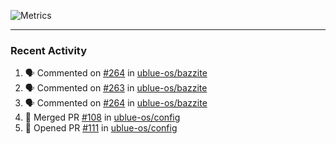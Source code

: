 ![Metrics](https://metrics.lecoq.io/KyleGospo?template=classic&base=header%2C%20activity%2C%20community%2C%20repositories%2C%20metadata&base.indepth=false&base.hireable=false&base.skip=false&config.timezone=America%2FLos_Angeles)

---
### Recent Activity
<!--START_SECTION:activity-->
1. 🗣 Commented on [#264](https://github.com/ublue-os/bazzite/issues/264#issuecomment-1707288824) in [ublue-os/bazzite](https://github.com/ublue-os/bazzite)
2. 🗣 Commented on [#263](https://github.com/ublue-os/bazzite/issues/263#issuecomment-1707067709) in [ublue-os/bazzite](https://github.com/ublue-os/bazzite)
3. 🗣 Commented on [#264](https://github.com/ublue-os/bazzite/issues/264#issuecomment-1707066954) in [ublue-os/bazzite](https://github.com/ublue-os/bazzite)
4. 🎉 Merged PR [#108](https://github.com/ublue-os/config/pull/108) in [ublue-os/config](https://github.com/ublue-os/config)
5. 💪 Opened PR [#111](https://github.com/ublue-os/config/pull/111) in [ublue-os/config](https://github.com/ublue-os/config)
<!--END_SECTION:activity-->
